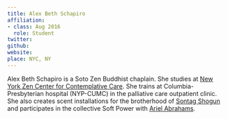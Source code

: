 ```yaml
---
title: Alex Beth Schapiro
affiliation:
- class: Aug 2016
  role: Student
twitter: 
github: 
website: 
place: NYC, NY
---
```

Alex Beth Schapiro is a Soto Zen Buddhist chaplain. She studies at [New York Zen Center for Contemplative Care](http://zencare.org/). She trains at Columbia-Presbyterian hospital (NYP-CUMC) in the palliative care outpatient clinic. She also creates scent installations for the brotherhood of [Sontag Shogun](http://http://sontagshogun.com) and participates in the collective Soft Power with [Ariel Abrahams](http://arielabrahams.com/).